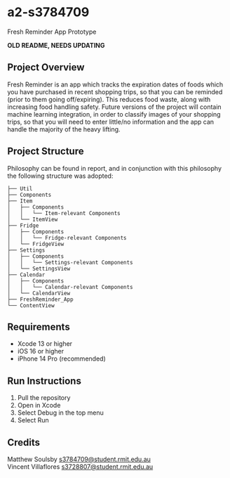 # a2-s3784709
Fresh Reminder App Prototype

**OLD README, NEEDS UPDATING**

## Project Overview
Fresh Reminder is an app which tracks the expiration dates of foods which you have purchased in recent shopping trips, so that you can be reminded (prior to them going off/expiring). This reduces food waste, along with increasing food handling safety.
Future versions of the project will contain machine learning integration, in order to classify images of your shopping trips, so that you will need to enter little/no information and the app can handle the majority of the heavy lifting.

## Project Structure
Philosophy can be found in report, and in conjunction with this philosophy the following structure was adopted:
```
├── Util
├── Components
├── Item
│   ├── Components
│   │   └── Item-relevant Components 
│   └── ItemView
├── Fridge
│   ├── Components
│   │   └── Fridge-relevant Components 
│   └── FridgeView
├── Settings
│   ├── Components
│   │   └── Settings-relevant Components 
│   └── SettingsView
├── Calendar
│   ├── Components
│   │   └── Calendar-relevant Components 
│   └── CalendarView
├── FreshReminder_App
└── ContentView
```

## Requirements
- Xcode 13 or higher
- iOS 16 or higher
- iPhone 14 Pro (recommended)

## Run Instructions
1. Pull the repository
2. Open in Xcode
3. Select Debug in the top menu
4. Select Run

## Credits
Matthew Soulsby s3784709@student.rmit.edu.au  
Vincent Villaflores	s3728807@student.rmit.edu.au
